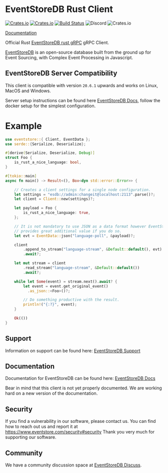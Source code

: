 # EventStoreDB Rust Client
[![Crates.io][crates-badge]][crates-url]
[![Crates.io][crates-download]][crates-url]
[![Build Status][ci-badge]][ci-url]
![Discord](https://img.shields.io/discord/415421715385155584.svg)
![Crates.io](https://img.shields.io/crates/l/eventstore.svg)

[crates-badge]: https://img.shields.io/crates/v/eventstore.svg
[crates-download]: https://img.shields.io/crates/d/eventstore.svg
[crates-url]: https://crates.io/crates/eventstore
[ci-badge]: https://github.com/EventStore/EventStoreDB-Client-Rust/workflows/CI/badge.svg
[ci-url]: https://github.com/EventStore/EventStoreDB-Client-Rust/actions

[Documentation](https://docs.rs/eventstore)

Official Rust [EventStoreDB rust gRPC] gRPC Client.

[EventStoreDB] is an open-source database built from the ground up for Event Sourcing, with Complex Event Processing in Javascript.

## EventStoreDB Server Compatibility
This client is compatible with version `20.6.1` upwards and works on Linux, MacOS and Windows.


Server setup instructions can be found here [EventStoreDB Docs], follow the docker setup for the simplest configuration.

# Example

```rust
use eventstore::{ Client, EventData };
use serde::{Serialize, Deserialize};

#[derive(Serialize, Deserialize, Debug)]
struct Foo {
    is_rust_a_nice_language: bool,
}

#[tokio::main]
async fn main() -> Result<(), Box<dyn std::error::Error>> {

    // Creates a client settings for a single node configuration.
    let settings = "esdb://admin:changeit@localhost:2113".parse()?;
    let client = Client::new(settings)?;

    let payload = Foo {
        is_rust_a_nice_language: true,
    };

    // It is not mandatory to use JSON as a data format however EventStoreDB
    // provides great additional value if you do so.
    let evt = EventData::json("language-poll", &payload)?;

    client
        .append_to_stream("language-stream", &Default::default(), evt)
        .await?;

    let mut stream = client
        .read_stream("language-stream", &Default::default())
        .await?;

    while let Some(event) = stream.next().await? {
        let event = event.get_original_event()
          .as_json::<Foo>()?;

        // Do something productive with the result.
        println!("{:?}", event);
    }

    Ok(())
}
```

## Support

Information on support can be found here: [EventStoreDB Support]

## Documentation

Documentation for EventStoreDB can be found here: [EventStoreDB Docs]

Bear in mind that this client is not yet properly documented. We are working hard on a new version of the documentation.

## Security

If you find a vulnerability in our software, please contact us. You can find how to reach out us and report it at https://www.eventstore.com/security#security
Thank you very much for supporting our software.

## Community

We have a community discussion space at [EventStoreDB Discuss].

[EventStoreDB]: https://eventstore.com/
[EventStoreDB rust gRPC]: https://developers.eventstore.com/clients/grpc/getting-started?codeLanguage=Rust
[eventstoredb docs]: https://developers.eventstore.com/latest.html
[eventstoredb discuss]: https://discuss.eventstore.com/
[eventstoredb support]: https://eventstore.com/support/
